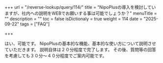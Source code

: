 +++
url = "/reverse-lookup/query/114/"
title = "NipoPlusの導入を検討していますが、社内への説明をWEBでお願いする事は可能でしょうか？"
menuTitle = ""
description = ""
toc = false
isDictionaly = true
weight = 114
date = "2025-09-22"
tags = ["FAQ"]

+++

はい、可能です。
NipoPlusの基本的な機能、基本的な使い方について説明させていただきます。
説明自体は２０分程度で完了します。
その後、質問等の回答を考慮しても３０分〜４０分程度でご案内可能です。
